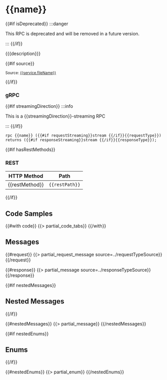# {{name}}

{{#if isDeprecated}}
:::danger

This RPC is deprecated and will be removed in a future version.

:::
{{/if}}

{{{description}}}

{{#if source}}
<small>

Source: [{{service.fileName}}]({{source}})

</small>
{{/if}}

### gRPC

{{#if streamingDirection}}
:::info

This is a {{streamingDirection}}-streaming RPC

:::
{{/if}}

```
rpc {{name}} ({{#if requestStreaming}}stream {{/if}}{{requestType}}) returns ({{#if responseStreaming}}stream {{/if}}{{responseType}});
```

{{#if hasRestMethods}}

### REST

| HTTP Method                   | Path           |
| ----------------------------- | -------------- |
| <Pill> {{restMethod}} </Pill> | `{{restPath}}` |

{{/if}}

## Code Samples

{{#with code}}
{{> partial_code_tabs}}
{{/with}}

## Messages

{{#request}}
{{> partial_request_message source=../requestTypeSource}}
{{/request}}

{{#response}}
{{> partial_message source=../responseTypeSource}}
{{/response}}

{{#if nestedMessages}}

## Nested Messages

{{/if}}

{{#nestedMessages}}
{{> partial_message}}
{{/nestedMessages}}

{{#if nestedEnums}}

## Enums

{{/if}}

{{#nestedEnums}}
{{> partial_enum}}
{{/nestedEnums}}
